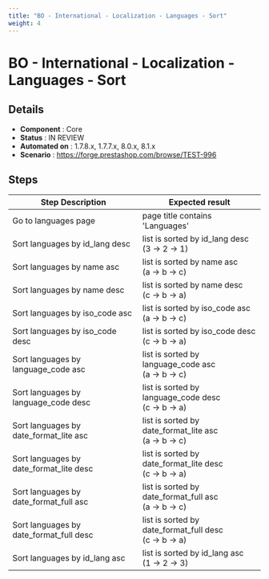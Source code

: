 ```yaml
---
title: "BO - International - Localization - Languages - Sort"
weight: 4
---
```


# BO - International - Localization - Languages - Sort
## Details
* **Component** : Core
* **Status** : IN REVIEW
* **Automated on** : 1.7.8.x, 1.7.7.x, 8.0.x, 8.1.x
* **Scenario** : https://forge.prestashop.com/browse/TEST-996

## Steps
| Step Description | Expected result |
| ----- | ----- |
| Go to languages page | page title contains 'Languages' |
| Sort languages by id_lang desc | list is sorted by id_lang desc<br>(3 -> 2 -> 1) |
| Sort languages by name asc | list is sorted by name asc<br>(a -> b -> c) |
| Sort languages by name desc | list is sorted by name desc<br>(c -> b -> a) |
| Sort languages by iso_code asc | list is sorted by iso_code asc<br>(a -> b -> c) |
| Sort languages by iso_code desc | list is sorted by iso_code desc<br>(c -> b -> a) |
| Sort languages by language_code asc | list is sorted by language_code asc<br>(a -> b -> c) |
| Sort languages by language_code desc | list is sorted by language_code desc<br>(c -> b -> a) |
| Sort languages by date_format_lite asc | list is sorted by date_format_lite asc<br>(a -> b -> c) |
| Sort languages by date_format_lite desc | list is sorted by date_format_lite desc<br>(c -> b -> a) |
| Sort languages by date_format_full asc | list is sorted by date_format_full asc<br>(a -> b -> c) |
| Sort languages by date_format_full desc | list is sorted by date_format_full desc<br>(c -> b -> a) |
| Sort languages by id_lang asc | list is sorted by id_lang asc <br>(1 -> 2 -> 3) |
